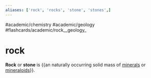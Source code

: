 ```yaml
---
aliases: ['rock', 'rocks', 'stone', 'stones',]
---
```


#academic/chemistry #academic/geology #flashcards/academic/rock__geology_

# rock

__Rock__ or __stone__ is {{an naturally occurring solid mass of [minerals](mineral.md) or [mineraloids](mineraloid.md)}}.

